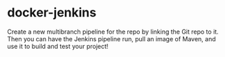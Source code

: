 # docker-jenkins

Create a new multibranch pipeline for the repo by linking the Git repo to it. Then you can have the Jenkins pipeline run, pull an image of Maven, and use it to build and test your project!